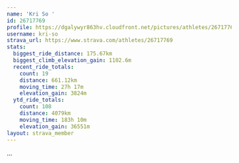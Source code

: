 ```yaml
---
name: 'Kri So '
id: 26717769
profile: https://dgalywyr863hv.cloudfront.net/pictures/athletes/26717769/7761026/14/large.jpg
username: kri-so
strava_url: https://www.strava.com/athletes/26717769
stats:
  biggest_ride_distance: 175.67km
  biggest_climb_elevation_gain: 1102.6m
  recent_ride_totals:
    count: 19
    distance: 661.12km
    moving_time: 27h 17m
    elevation_gain: 3824m
  ytd_ride_totals:
    count: 108
    distance: 4079km
    moving_time: 183h 10m
    elevation_gain: 36551m
layout: strava_member
--- 
```

...

